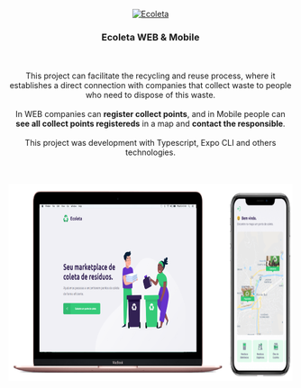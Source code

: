 <p align="center">
  <a href="https://github.com/gmass0n/ecoleta">
    <img src="./.github/ecoleta.png" alt="Ecoleta">
  </a>
  <h3 align="center">Ecoleta WEB & Mobile</h3>
  <p align="center">
  <br />
  <br />
    This project can facilitate the recycling and reuse process, where it establishes a direct connection with companies that collect waste to people who need to dispose of this waste.
  <br />
  <br />
    In WEB companies can <strong>register collect points</strong>, and in Mobile people can <strong>see all collect points registereds</strong> in a map and <strong>contact the responsible</strong>.
  <br />
  <br />
    This project was development with Typescript, Expo CLI and others technologies.
  <br />
  <br />
  <br />
  <p align="center">
    <a href="https://github.com/gmass0n/ecoleta">
      <img src="./.github/web-mobile.png" alt="WEB&Mobile" height="350">
    </a>
  </p>
